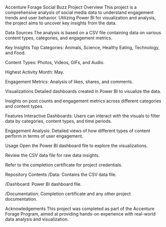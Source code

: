 Accenture Forage Social Buzz
Project Overview
This project is a comprehensive analysis of social media data to understand engagement trends and user behavior. Utilizing Power BI for visualization and analysis, the project aims to uncover key insights from the data.

Data Sources
The analysis is based on a CSV file containing data on various content types, categories, and engagement metrics.

Key Insights
Top Categories: Animals, Science, Healthy Eating, Technology, and Food.

Content Types: Photos, Videos, GIFs, and Audio.

Highest Activity Month: May.

Engagement Metrics: Analysis of likes, shares, and comments.

Visualizations
Detailed dashboards created in Power BI to visualize the data.

Insights on post counts and engagement metrics across different categories and content types.

Features
Interactive Dashboards: Users can interact with the visuals to filter data by categories, content types, and time periods.

Engagement Analysis: Detailed views of how different types of content perform in terms of user engagement.

Usage
Open the Power BI dashboard file to explore the visualizations.

Review the CSV data file for raw data insights.

Refer to the completion certificate for project credentials.

Repository Contents
/Data: Contains the CSV data file.

/Dashboard: Power BI dashboard file.

/Documentation: Completion certificate and any other project documentation.

Acknowledgements
This project was completed as part of the Accenture Forage Program, aimed at providing hands-on experience with real-world data analysis and visualization.
